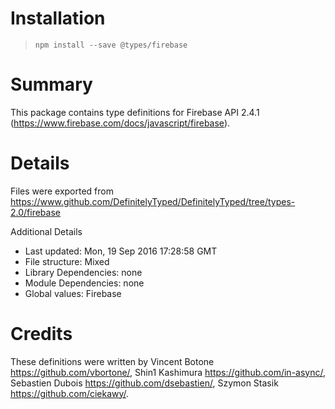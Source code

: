 # Installation
> `npm install --save @types/firebase`

# Summary
This package contains type definitions for Firebase API 2.4.1 (https://www.firebase.com/docs/javascript/firebase).

# Details
Files were exported from https://www.github.com/DefinitelyTyped/DefinitelyTyped/tree/types-2.0/firebase

Additional Details
 * Last updated: Mon, 19 Sep 2016 17:28:58 GMT
 * File structure: Mixed
 * Library Dependencies: none
 * Module Dependencies: none
 * Global values: Firebase

# Credits
These definitions were written by Vincent Botone <https://github.com/vbortone/>, Shin1 Kashimura <https://github.com/in-async/>, Sebastien Dubois <https://github.com/dsebastien/>, Szymon Stasik <https://github.com/ciekawy/>.
